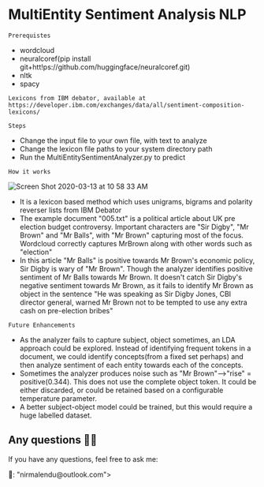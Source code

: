 # MultiEntity Sentiment Analysis NLP

```
Prerequistes
```
* wordcloud
* neuralcoref(pip install git+htt!ps://github.com/huggingface/neuralcoref.git)
* nltk
* spacy

```Data
Lexicons from IBM debator, available at https://developer.ibm.com/exchanges/data/all/sentiment-composition-lexicons/
```

```
Steps
```
* Change the input file to your own file, with text to analyze
* Change the lexicon file paths to your system directory path
* Run the MultiEntitySentimentAnalyzer.py to predict 


```
How it works
```
![Screen Shot 2020-03-13 at 10 58 33 AM](https://user-images.githubusercontent.com/19767662/76585576-ab416980-6519-11ea-89fb-5e1e0228215b.png)
* It is a lexicon based method which uses unigrams, bigrams and polarity reverser lists from 
IBM Debator
* The example document "005.txt" is a political article about UK pre election budget controversy.
Important characters are "Sir Digby", "Mr Brown" and "Mr Balls", with "Mr Brown" capturing most of the focus. Wordcloud correctly captures MrBrown along with other words such as "election"
* In this article "Mr Balls" is positive towards Mr Brown's economic policy, Sir Digby is wary of "Mr Brown". Though the analyzer identifies positive sentiment of Mr Balls towards Mr Brown. It doesn't catch Sir Digby's negative sentiment towards Mr Brown, as it fails to identify Mr Brown as object in the sentence "He was speaking as Sir Digby Jones, CBI director general, warned Mr Brown not to be tempted to use any extra cash on pre-election bribes"

```
Future Enhancements
```
* As the analyzer fails to capture subject, object sometimes, an LDA approach could be explored. Instead of identifying frequent tokens in a document, we could identify concepts(from a fixed set perhaps) and then analyze sentiment of each entity towards each of the concepts.
* Sometimes the analyzer produces noise such as "Mr Brown"-->"rise" = positive(0.344). This does not use the complete object token. It could be either discarded, or could be retained based on a configurable temperature parameter.
* A better subject-object model could be trained, but this would require a huge labelled dataset.


## Any questions 👨‍💻
<p> If you have any questions, feel free to ask me: </p>
<p> 📧: "nirmalendu@outlook.com"></p>

